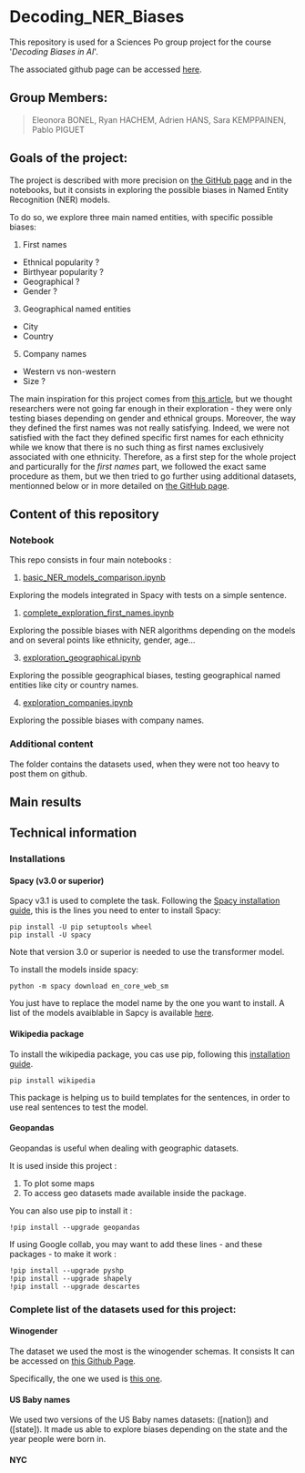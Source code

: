 # Decoding_NER_Biases

This repository is used for a Sciences Po group project for the course '*Decoding Biases in AI*'.

The associated github page can be accessed [here](https://adrihans.github.io/Decoding_NER_Biases/).

## Group Members:

>Eleonora BONEL, Ryan HACHEM, Adrien HANS, Sara KEMPPAINEN, Pablo PIGUET

## Goals of the project: 

The project is described with more precision on [the GitHub page](https://adrihans.github.io/Decoding_NER_Biases/) and in the notebooks, but it consists in exploring the possible biases in Named Entity Recognition (NER) models.  

To do so, we explore three main named entities, with specific possible biases: 

1. First names
  - Ethnical popularity ?
  - Birthyear popularity ? 
  - Geographical ? 
  - Gender ? 
3. Geographical named entities
  - City
  - Country
5. Company names
  - Western vs non-western
  - Size ?

The main inspiration for this project comes from [this article](https://arxiv.org/pdf/2008.03415.pdf), but we thought researchers were not going far enough in their exploration - they were only testing biases depending on gender and ethnical groups. Moreover, the way they defined the first names was not really satisfying. Indeed, we were not satisfied with the fact they defined specific first names for each ethnicity while we know that there is no such thing as first names exclusively associated with one ethnicity.
Therefore, as a first step for the whole project and particurally for the *first names* part, we followed the exact same procedure as them, but we then tried to go further using additional datasets, mentionned below or in more detailed on [the GitHub page](https://adrihans.github.io/Decoding_NER_Biases/). 

## Content of this repository

### Notebook

This repo consists in four main notebooks : 

1. [basic_NER_models_comparison.ipynb](https://github.com/adrihans/Decoding_NER_Biases/blob/main/basic_NER_models_comparison.ipynb)

Exploring the models integrated in Spacy with tests on a simple sentence. 

1. [complete_exploration_first_names.ipynb](https://github.com/adrihans/Decoding_NER_Biases/blob/main/complete_exploration_first_names.ipynb)

Exploring the possible biases with NER algorithms depending on the models and on several points like ethnicity, gender, age...

3. [exploration_geographical.ipynb](https://github.com/adrihans/Decoding_NER_Biases/blob/main/exploration_geographical.ipynb)

Exploring the possible geographical biases, testing geographical named entities like city or country names. 

4. [exploration_companies.ipynb](https://github.com/adrihans/Decoding_NER_Biases/blob/main/exploration_companies.ipynb)

Exploring the possible biases with company names. 

### Additional content

The folder contains the datasets used, when they were not too heavy to post them on github. 

## Main results




## Technical information

### Installations

#### Spacy (v3.0 or superior)

Spacy v3.1 is used to complete the task. 
Following the [Spacy installation guide](https://spacy.io/usage), this is the lines you need to enter to install Spacy: 

```
pip install -U pip setuptools wheel
pip install -U spacy
```

Note that version 3.0 or superior is needed to use the transformer model.

To install the models inside spacy: 

```
python -m spacy download en_core_web_sm
```

You just have to replace the model name by the one you want to install. A list of the models avaiblable in Sapcy is available [here](https://spacy.io/usage/models).

#### Wikipedia package

To install the wikipedia package, you cas use pip, following this [installation guide](https://pypi.org/project/wikipedia/).

```
pip install wikipedia 
```

This package is helping us to build templates for the sentences, in order to use real sentences to test the model. 


#### Geopandas 

Geopandas is useful when dealing with geographic datasets. 

It is used inside this project :
1) To plot some maps 
2) To access geo datasets made available inside the package. 


You can also use pip to install it : 
```
!pip install --upgrade geopandas
```
If using Google collab, you may want to add these lines - and these packages - to make it work : 
```
!pip install --upgrade pyshp
!pip install --upgrade shapely
!pip install --upgrade descartes
```

### Complete list of the datasets used for this project:

#### Winogender 

The dataset we used the most is the winogender schemas. It consists
It can be accessed on [this Github Page](). 

Specifically, the one we used is [this one](). 


#### US Baby names

We used two versions of the US Baby names datasets: ([nation]) and ([state]). 
It made us able to explore biases depending on the state and the year people were born in. 

#### NYC 
